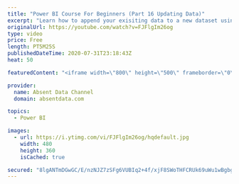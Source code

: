 ```yaml
---
title: "Power BI Course For Beginners (Part 16 Updating Data)"
excerpt: "Learn how to append your exisiting data to a new dataset using the Query Editor in Power BI."
originalUrl: https://youtube.com/watch?v=FJFlgIm26og
type: video
price: Free
length: PT5M25S
publishedDateTime: 2020-07-31T23:18:43Z
heat: 50

featuredContent: "<iframe width=\"800\" height=\"500\" frameborder=\"0\" src=\"https://www.youtube.com/embed/FJFlgIm26og\" allow=\"accelerometer; autoplay; encrypted-media; gyroscope; picture-in-picture\" allowfullscreen></iframe>"

provider:
  name: Absent Data Channel
  domain: absentdata.com

topics:
  - Power BI

images:
  - url: https://i.ytimg.com/vi/FJFlgIm26og/hqdefault.jpg
    width: 480
    height: 360
    isCached: true

secured: "8lgANTmDGwGC/E/nzNJZ7zSFg6VUBIq2+4f/xjF8SWoTHFCRUk69uWu1wBgbgEL7PpAhGyv7xeHnmX5PNeYZYGoOy4wEEA/CKXGmVdVA+bdOFbG+D1/joeEB/TpyREdYJg2RxpGtqvFbgEm1KxJ1jvq7KvnEQV3hk7W/VsDxp9DnS6dCoEgmwlKzdjVJAK6GaF+x+1TsOVkzrJAbTtaPdA/GuSkBururAmyypcb4RuoqiB4j8Kvd7GWj75y6Veh9YE+Jx0u5C1oSZLYBw+i1BR4rjPXqj7ba732BoSlasMap41a+mtqNmpVTbatJaOguGbi+n+dshTbOhjkndpJRPFtLRJSm2UrXsr/uZhfbzoXRg0omHDEfah5kjBLGD4YTSyysJfIw18YzPZpLPOryPE2CXpu5wrj578gGnStSbTU=;xChgsd0uY4g4UKYCYN+FCA=="
---
```


